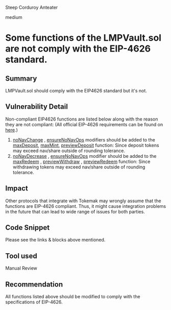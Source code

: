 Steep Corduroy Anteater

medium

# Some functions of the LMPVault.sol are not comply with the EIP-4626 standard.
## Summary
LMPVault.sol should comply with the EIP4626 standard but it's not. 

## Vulnerability Detail
Non-compliant EIP4626 functions are listed below along with the reason they are not compliant:
(All official EIP-4626 requirements can be found on [here](https://eips.ethereum.org/EIPS/eip-4626#methods).)
1. [noNavChange](https://github.com/sherlock-audit/2023-06-tokemak/blob/main/v2-core-audit-2023-07-14/src/vault/LMPVault.sol#L141) , [ensureNoNavOps](https://github.com/sherlock-audit/2023-06-tokemak/blob/main/v2-core-audit-2023-07-14/src/vault/LMPVault.sol#L153C14-L153C30)  modifiers should be added to the  [maxDeposit](https://github.com/sherlock-audit/2023-06-tokemak/blob/main/v2-core-audit-2023-07-14/src/vault/LMPVault.sol#L323C1-L325C6), [maxMint](https://github.com/sherlock-audit/2023-06-tokemak/blob/main/v2-core-audit-2023-07-14/src/vault/LMPVault.sol#L347C3-L349C6), [previewDeposit](https://github.com/sherlock-audit/2023-06-tokemak/blob/main/v2-core-audit-2023-07-14/src/vault/LMPVault.sol#L328C4-L330C6) function: Since deposit tokens may exceed nav/share outside of rounding tolerance. 
2. [noNavDecrease](https://github.com/sherlock-audit/2023-06-tokemak/blob/main/v2-core-audit-2023-07-14/src/vault/LMPVault.sol#L147) , [ensureNoNavOps](https://github.com/sherlock-audit/2023-06-tokemak/blob/main/v2-core-audit-2023-07-14/src/vault/LMPVault.sol#L153C14-L153C30) modifier should be added to the [maxRedeem](https://github.com/sherlock-audit/2023-06-tokemak/blob/main/v2-core-audit-2023-07-14/src/vault/LMPVault.sol#L357C1-L359C6) , [previewWithdraw](https://github.com/sherlock-audit/2023-06-tokemak/blob/main/v2-core-audit-2023-07-14/src/vault/LMPVault.sol#L367C5-L369C6) , [previewRedeem](https://github.com/sherlock-audit/2023-06-tokemak/blob/main/v2-core-audit-2023-07-14/src/vault/LMPVault.sol#L372C4-L374C6) function: Since withdrawing tokens may exceed nav/share outside of rounding tolerance. 

## Impact
Other protocols that integrate with Tokemak may wrongly assume that the functions are EIP-4626 compliant. Thus, it might cause integration problems in the future that can lead to wide range of issues for both parties.

## Code Snippet
Please see the links & blocks above mentioned. 

## Tool used

Manual Review

## Recommendation

All functions listed above should be modified to comply with the specifications of EIP-4626.




